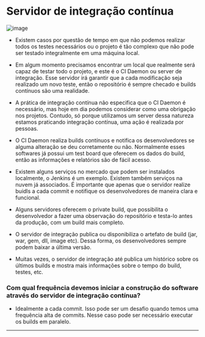 # Servidor de integração contínua

![image](https://github.com/AndreCoutinhom/devops_and_monitoring_study/assets/91290799/e96a6052-0c54-40a9-a532-564166c15fb9)

* Existem casos por questão de tempo em que não podemos realizar todos os testes necessários ou o projeto é tão complexo que não pode ser testado integralmente em uma máquina local.

* Em algum momento precisamos encontrar um local que realmente será capaz de testar todo o projeto, e este é o CI Daemon ou server de integração. Esse servidor irá garantir que a cada modificação seja realizado um novo teste, então o repositório é sempre checado e builds contínuos são uma realidade.

* A prática de integração contínua não especifica que o CI Daemon é necessário, mas hoje em dia podemos considerar como uma obrigação nos projetos. Contudo, só porque utilizamos um server dessa natureza estamos praticando integração contínua, uma ação é realizada por pessoas.

* O CI Daemon realiza builds contínuos e notifica os desenvolvedores se alguma alteração se deu corretamente ou não. Normalmente esses softwares já possui um test board que oferecem os dados do build, então as informações e relatórios são de fácil acesso.

* Existem alguns serviços no mercado que podem ser instalados localmente, o Jenkins é um exemplo. Existem também serviços na nuvem já associados. É importante que apenas que o servidor realize buidls a cada commit e notifique os desenvolvedores de maneira clara e funcional.

* Alguns servidores oferecem o private build, que possibilita o desenvolvedor a fazer uma observação do repositório e testa-lo antes da produção, com um build mais completo.

* O servidor de integração publica ou disponibiliza o artefato de build (jar, war, gem, dll, image etc). Dessa forma, os desenvolvedores sempre podem baixar a última versão.

* Muitas vezes, o servidor de integração até publica um histórico sobre os últimos builds e mostra mais informações sobre o tempo do build, testes, etc.

### Com qual frequência devemos iniciar a construção do software através do servidor de integração contínua?

* Idealmente a cada commit. Isso pode ser um desafio quando temos uma frequência alta de commits. Nesse caso pode ser necessário executar os builds em paralelo.

---
